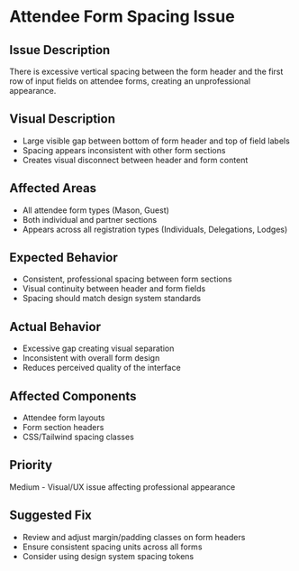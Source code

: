 # Attendee Form Spacing Issue

## Issue Description
There is excessive vertical spacing between the form header and the first row of input fields on attendee forms, creating an unprofessional appearance.

## Visual Description
- Large visible gap between bottom of form header and top of field labels
- Spacing appears inconsistent with other form sections
- Creates visual disconnect between header and form content

## Affected Areas
- All attendee form types (Mason, Guest)
- Both individual and partner sections
- Appears across all registration types (Individuals, Delegations, Lodges)

## Expected Behavior
- Consistent, professional spacing between form sections
- Visual continuity between header and form fields
- Spacing should match design system standards

## Actual Behavior
- Excessive gap creating visual separation
- Inconsistent with overall form design
- Reduces perceived quality of the interface

## Affected Components
- Attendee form layouts
- Form section headers
- CSS/Tailwind spacing classes

## Priority
Medium - Visual/UX issue affecting professional appearance

## Suggested Fix
- Review and adjust margin/padding classes on form headers
- Ensure consistent spacing units across all forms
- Consider using design system spacing tokens
